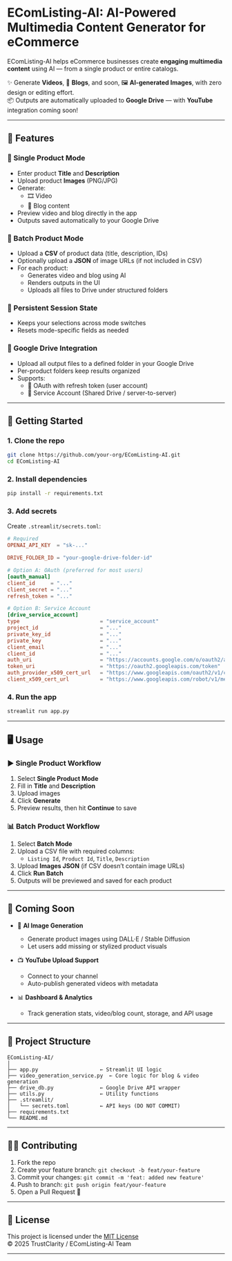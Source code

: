 
# EComListing-AI: AI-Powered Multimedia Content Generator for eCommerce

EComListing-AI helps eCommerce businesses create **engaging multimedia content** using AI — from a single product or entire catalogs.  

✨ Generate **Videos**, 📝 **Blogs**, and soon, 🖼️ **AI-generated Images**, with zero design or editing effort.  
📦 Outputs are automatically uploaded to **Google Drive** — with **YouTube** integration coming soon!

---

## 🚀 Features

### 🔹 Single Product Mode
- Enter product **Title** and **Description**
- Upload product **Images** (PNG/JPG)
- Generate:
  - 🎞️ Video
  - 📝 Blog content
- Preview video and blog directly in the app
- Outputs saved automatically to your Google Drive

### 🔹 Batch Product Mode
- Upload a **CSV** of product data (title, description, IDs)
- Optionally upload a **JSON** of image URLs (if not included in CSV)
- For each product:
  - Generates video and blog using AI
  - Renders outputs in the UI
  - Uploads all files to Drive under structured folders

### 🔹 Persistent Session State
- Keeps your selections across mode switches
- Resets mode-specific fields as needed

### 🔹 Google Drive Integration
- Upload all output files to a defined folder in your Google Drive
- Per-product folders keep results organized
- Supports:
  - 🔐 OAuth with refresh token (user account)
  - 🤖 Service Account (Shared Drive / server-to-server)

---

## 🔧 Getting Started

### 1. Clone the repo

```bash
git clone https://github.com/your-org/EComListing-AI.git
cd EComListing-AI
```

### 2. Install dependencies

```bash
pip install -r requirements.txt
```

### 3. Add secrets

Create `.streamlit/secrets.toml`:

```toml
# Required
OPENAI_API_KEY  = "sk-..."

DRIVE_FOLDER_ID = "your-google-drive-folder-id"

# Option A: OAuth (preferred for most users)
[oauth_manual]
client_id     = "..."
client_secret = "..."
refresh_token = "..."

# Option B: Service Account
[drive_service_account]
type                          = "service_account"
project_id                    = "..."
private_key_id                = "..."
private_key                   = "..."
client_email                  = "..."
client_id                     = "..."
auth_uri                      = "https://accounts.google.com/o/oauth2/auth"
token_uri                     = "https://oauth2.googleapis.com/token"
auth_provider_x509_cert_url   = "https://www.googleapis.com/oauth2/v1/certs"
client_x509_cert_url          = "https://www.googleapis.com/robot/v1/metadata/x509/..."
```

### 4. Run the app

```bash
streamlit run app.py
```

---

## 🖥️ Usage

### ▶️ Single Product Workflow
1. Select **Single Product Mode**
2. Fill in **Title** and **Description**
3. Upload images
4. Click **Generate**
5. Preview results, then hit **Continue** to save

### 📊 Batch Product Workflow
1. Select **Batch Mode**
2. Upload a CSV file with required columns:
   - `Listing Id`, `Product Id`, `Title`, `Description`
3. Upload **Images JSON** (if CSV doesn’t contain image URLs)
4. Click **Run Batch**
5. Outputs will be previewed and saved for each product

---

## 🔮 Coming Soon

- 🧠 **AI Image Generation**
  - Generate product images using DALL·E / Stable Diffusion
  - Let users add missing or stylized product visuals

- 📺 **YouTube Upload Support**
  - Connect to your channel
  - Auto-publish generated videos with metadata

- 📊 **Dashboard & Analytics**
  - Track generation stats, video/blog count, storage, and API usage

---

## 📂 Project Structure

```
EComListing-AI/
│
├── app.py                    ← Streamlit UI logic
├── video_generation_service.py  ← Core logic for blog & video generation
├── drive_db.py               ← Google Drive API wrapper
├── utils.py                  ← Utility functions
├── .streamlit/
│   └── secrets.toml          ← API keys (DO NOT COMMIT)
├── requirements.txt
└── README.md
```

---

## 🧑‍💻 Contributing

1. Fork the repo  
2. Create your feature branch: `git checkout -b feat/your-feature`  
3. Commit your changes: `git commit -m 'feat: added new feature'`  
4. Push to branch: `git push origin feat/your-feature`  
5. Open a Pull Request 🚀

---

## 📄 License

This project is licensed under the [MIT License](./LICENSE)  
© 2025 TrustClarity / EComListing-AI Team

---

